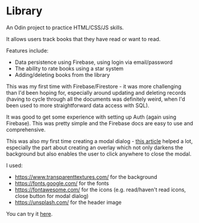 # Library

An Odin project to practice HTML/CSS/JS skills.

It allows users track books that they have read or want to read.

Features include:
* Data persistence using Firebase, using login via email/password
* The ability to rate books using a star system
* Adding/deleting books from the library

This was my first time with Firebase/Firestore - it was more challenging than I'd been hoping for,
especially around updating and deleting records (having to cycle through all the documents was definitely weird, when I'd
been used to more straightforward data access with SQL). 

It was good to get some experience with setting up Auth (again using Firebase). This was pretty simple and the Firebase docs
are easy to use and comprehensive.

This was also my first time creating a modal dialog - [this article](https://css-tricks.com/considerations-styling-modal/) helped a lot, especially the part about creating an overlay which not only darkens the background but also enables the user
to click anywhere to close the modal.

I used:
* https://www.transparenttextures.com/ for the background
* https://fonts.google.com/ for the fonts
* https://fontawesome.com/ for the icons (e.g. read/haven't read icons, close button for modal dialog)
* https://unsplash.com/ for the header image

You can try it [here](https://alicee88.github.io/odin-library/).
